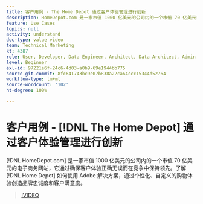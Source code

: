 ```yaml
---
title: 客户用例 - The Home Depot 通过客户体验管理进行创新
description: HomeDepot.com 是一家市值 1000 亿美元的公司内的一个市值 70 亿美元的电子商务网站，它通过确保客户体验正确无误而在竞争中保持领先。了解 Home Depot 如何使用 Adobe 解决方案，通过个性化、自定义的购物体验创造品牌忠诚度和客户满意度。
feature: Use Cases
topics: null
activity: understand
doc-type: value video
team: Technical Marketing
kt: 4387
role: User, Developer, Data Engineer, Architect, Data Architect, Admin, Leader
level: Beginner
exl-id: 97221e6f-24c6-4d03-a0b9-69e1944bb775
source-git-commit: 8fc641743bc9e07b838a22ca64ccc15344d52764
workflow-type: tm+mt
source-wordcount: '102'
ht-degree: 100%

---
```


# 客户用例 - [!DNL The Home Depot] 通过客户体验管理进行创新

[!DNL HomeDepot.com] 是一家市值 1000 亿美元的公司内的一个市值 70 亿美元的电子商务网站，它通过确保客户体验正确无误而在竞争中保持领先。了解 [!DNL Home Depot] 如何使用 Adobe 解决方案，通过个性化、自定义的购物体验创造品牌忠诚度和客户满意度。

>[!VIDEO](https://video.tv.adobe.com/v/35526/?quality=12&learn=on&captions=chi_hans)
